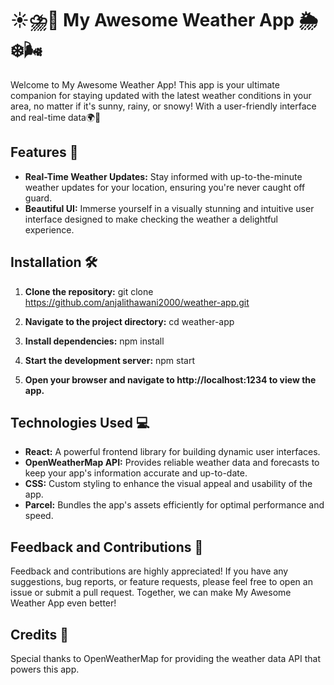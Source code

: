 # ☀️⛈️🌈 My Awesome Weather App 🌦️❄️🌬️

Welcome to My Awesome Weather App! This app is your ultimate companion for staying updated with the latest weather conditions in your area, no matter if it's sunny, rainy, or snowy! With a user-friendly interface and real-time data🌍📱

## Features 🚀

- **Real-Time Weather Updates:** Stay informed with up-to-the-minute weather updates for your location, ensuring you're never caught off guard.
- **Beautiful UI:** Immerse yourself in a visually stunning and intuitive user interface designed to make checking the weather a delightful experience.

## Installation 🛠️

1. **Clone the repository:**
   git clone https://github.com/anjalithawani2000/weather-app.git
  
2. **Navigate to the project directory:**
   cd weather-app

3. **Install dependencies:**
   npm install
  
4. **Start the development server:**
   npm start

5. **Open your browser and navigate to http://localhost:1234 to view the app.**

## Technologies Used 💻

- **React:** A powerful frontend library for building dynamic user interfaces.
- **OpenWeatherMap API:** Provides reliable weather data and forecasts to keep your app's information accurate and up-to-date.
- **CSS:** Custom styling to enhance the visual appeal and usability of the app.
- **Parcel:** Bundles the app's assets efficiently for optimal performance and speed.

## Feedback and Contributions 🙌

Feedback and contributions are highly appreciated! If you have any suggestions, bug reports, or feature requests, please feel free to open an issue or submit a pull request. Together, we can make My Awesome Weather App even better!

## Credits 🌟

Special thanks to OpenWeatherMap for providing the weather data API that powers this app.

